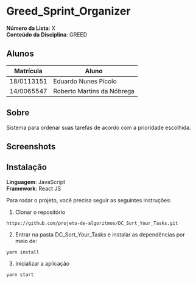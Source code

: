 # Greed_Sprint_Organizer


**Número da Lista**: X<br>
**Conteúdo da Disciplina**: GREED<br>

## Alunos
|Matrícula | Aluno |
| -- | -- |
| 18/0113151 |  Eduardo Nunes Pícolo |
| 14/0065547  |  Roberto Martins da Nóbrega|

## Sobre 
Sistema para ordenar suas tarefas de acordo com a prioridade escolhida.

## Screenshots

## Instalação 
**Linguagem**: JavaScript<br>
**Framework**: React JS<br>


Para rodar o projeto, você precisa seguir as seguintes instruções:

1. Clonar o repositório
```
https://github.com/projeto-de-algoritmos/DC_Sort_Your_Tasks.git
```

2. Entrar na pasta DC_Sort_Your_Tasks e instalar as dependências por meio de:

```
yarn install
```

3. Inicializar a aplicação

```
yarn start
```
